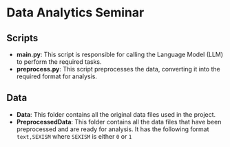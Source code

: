 # Data Analytics Seminar

## Scripts

- **main.py**: This script is responsible for calling the Language Model (LLM) to perform the required tasks.
- **preprocess.py**: This script preprocesses the data, converting it into the required format for analysis.

## Data

- **Data**: This folder contains all the original data files used in the project.
- **PreprocessedData**: This folder contains all the data files that have been preprocessed and are ready for analysis. It has the following format `text,SEXISM` where `SEXISM` is either `0` or `1`
